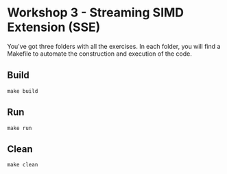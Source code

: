 # **Workshop 3 - Streaming SIMD Extension (SSE)**

You've got three folders with all the exercises. In each folder, you will find a Makefile to automate the construction and execution of the code.


## **Build**
```shell
make build
```

## **Run**
```shell
make run
```

## **Clean**
```shell
make clean
```
